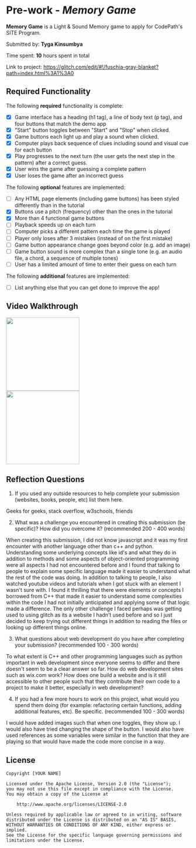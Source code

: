 # Pre-work - *Memory Game*

**Memory Game** is a Light & Sound Memory game to apply for CodePath's SITE Program. 

Submitted by: **Tyga Kinsumbya**

Time spent: **10** hours spent in total

Link to project: https://glitch.com/edit/#!/fuschia-gray-blanket?path=index.html%3A1%3A0

## Required Functionality

The following **required** functionality is complete:

* [x] Game interface has a heading (h1 tag), a line of body text (p tag), and four buttons that match the demo app
* [x] "Start" button toggles between "Start" and "Stop" when clicked. 
* [x] Game buttons each light up and play a sound when clicked. 
* [x] Computer plays back sequence of clues including sound and visual cue for each button
* [x] Play progresses to the next turn (the user gets the next step in the pattern) after a correct guess. 
* [x] User wins the game after guessing a complete pattern
* [x] User loses the game after an incorrect guess

The following **optional** features are implemented:

* [ ] Any HTML page elements (including game buttons) has been styled differently than in the tutorial
* [x] Buttons use a pitch (frequency) other than the ones in the tutorial
* [x] More than 4 functional game buttons
* [ ] Playback speeds up on each turn
* [ ] Computer picks a different pattern each time the game is played
* [ ] Player only loses after 3 mistakes (instead of on the first mistake)
* [ ] Game button appearance change goes beyond color (e.g. add an image)
* [ ] Game button sound is more complex than a single tone (e.g. an audio file, a chord, a sequence of multiple tones)
* [ ] User has a limited amount of time to enter their guess on each turn

The following **additional** features are implemented:

- [ ] List anything else that you can get done to improve the app!

## Video Walkthrough
 <img src="http://g.recordit.co/Ouc2sj9hCL.gif" width=200><br>
  <img src="http://g.recordit.co/J5YKHERPdP.gif" width=200><br>



## Reflection Questions
1. If you used any outside resources to help complete your submission (websites, books, people, etc) list them here. 

Geeks for geeks,
stack overflow,
w3schools,
friends

2. What was a challenge you encountered in creating this submission (be specific)? How did you overcome it? (recommended 200 - 400 words) 

When creating this submission, I did not know javascript and it was my first encounter with another language other than c++ and python. Understanding some underlying concepts like id's and what they do in addition to methods and some aspects of object-oriented programming were all aspects I had not encountered before and I found that talking to people to explain some specific language made it easier to understand what the rest of the code was doing. In addition to talking to people, I also watched youtube videos and tutorials when I got stuck with an element I wasn't sure with. I found it thrilling that there were elements or concepts I borrowed from C++ that made it easier to understand some complexities within the code I had not initially anticipated and applying some of that logic made a difference. The only other challenge I faced perhaps was getting used to using glitch as its a website I hadn’t used before and so I just decided to keep trying out different things in addition to reading the files or looking up different things online.

3. What questions about web development do you have after completing your submission? (recommended 100 - 300 words) 

To what extent is C++ and other programming languages such as python important in web development since everyone seems to differ and there doesn't seem to be a clear answer so far. How do web development sites such as wix.com work? How does one build a website and is it still accessible to other people such that they contribute their own code to a project to make it better, especially in web development?

4. If you had a few more hours to work on this project, what would you spend them doing (for example: refactoring certain functions, adding additional features, etc). Be specific. (recommended 100 - 300 words) 

I would have added images such that when one toggles, they show up. I would also have tried changing the shape of the button. I would also have used references as some variables were similar in the function that they are playing so that would have made the code more concise in a way.



## License

    Copyright [YOUR NAME]

    Licensed under the Apache License, Version 2.0 (the "License");
    you may not use this file except in compliance with the License.
    You may obtain a copy of the License at

        http://www.apache.org/licenses/LICENSE-2.0

    Unless required by applicable law or agreed to in writing, software
    distributed under the License is distributed on an "AS IS" BASIS,
    WITHOUT WARRANTIES OR CONDITIONS OF ANY KIND, either express or implied.
    See the License for the specific language governing permissions and
    limitations under the License.
